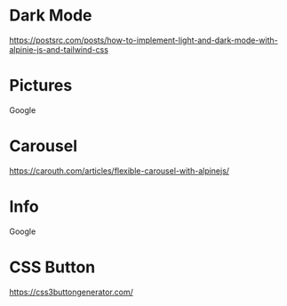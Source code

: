# Dark Mode

https://postsrc.com/posts/how-to-implement-light-and-dark-mode-with-alpinie-js-and-tailwind-css

# Pictures

Google

# Carousel

https://carouth.com/articles/flexible-carousel-with-alpinejs/

# Info

Google

# CSS Button

https://css3buttongenerator.com/

